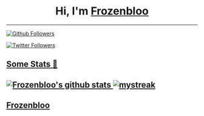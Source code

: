 # <h1 align="center">Hi, I'm <a href="https://github.com/Frozenbloo">Frozenbloo</h1>
---
![Github Followers](https://img.shields.io/github/followers/Frozenbloo?logo=GitHub&style=for-the-badge)

![Twitter Followers](https://img.shields.io/twitter/follow/Frozenbloo_G?color=informational&logo=twitter&style=for-the-badge)

## Some Stats 🚀
![Frozenbloo's github stats](https://github-readme-stats.vercel.app/api?username=Frozenbloo&show_icons=true&theme=tokyonight)
<img src="https://github-readme-streak-stats.herokuapp.com/?user=Frozenbloo&theme=tokyonight" alt="mystreak"/>
---
<a href="https://github.com/Frozenbloo">Frozenbloo <a>
------
